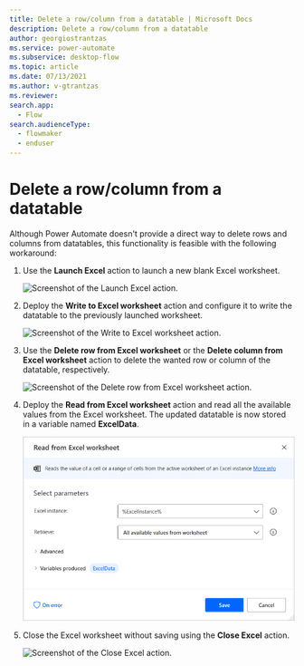 ```yaml
---
title: Delete a row/column from a datatable | Microsoft Docs
description: Delete a row/column from a datatable
author: georgiostrantzas
ms.service: power-automate
ms.subservice: desktop-flow
ms.topic: article
ms.date: 07/13/2021
ms.author: v-gtrantzas
ms.reviewer:
search.app: 
  - Flow
search.audienceType: 
  - flowmaker
  - enduser
---
```


# Delete a row/column from a datatable

Although Power Automate doesn't provide a direct way to delete rows and columns from datatables, this functionality is feasible with the following workaround:

1. Use the **Launch Excel** action to launch a new blank Excel worksheet.

    ![Screenshot of the Launch Excel action.](media/delete-row-column-datatable/launch-excel-action.png)

1. Deploy the **Write to Excel worksheet** action and configure it to write the datatable to the previously launched worksheet.

    ![Screenshot of the Write to Excel worksheet action.](media/delete-row-column-datatable/write-excel-worksheet-action.png)

1. Use the **Delete row from Excel worksheet** or the **Delete column from Excel worksheet** action to delete the wanted row or column of the datatable, respectively.

    ![Screenshot of the Delete row from Excel worksheet action.](media/delete-row-column-datatable/delete-row-excel-worksheet-action.png)

1. Deploy the **Read from Excel worksheet** action and read all the available values from the Excel worksheet. The updated datatable is now stored in a variable named **ExcelData**.

    ![Screenshot of the Read from Excel worksheet action.](media/delete-row-column-datatable/read-excel-worksheet-action.png)

1. Close the Excel worksheet without saving using the **Close Excel** action.

    ![Screenshot of the Close Excel action.](media/delete-row-column-datatable/close-excel-action.png)